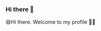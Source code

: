 ### Hi there 👋

<!--
**eddynice/eddynice** is a ✨ _special_ ✨ repository because its `README.md` (this file) appears on your GitHub profile.

Here are some ideas to get you started:

- 🔭 I’m currently working on ...
- 🌱 I’m currently learning React js 
- 👯 I’m looking to collaborate on ...
- 🤔 I’m looking for help with ...
- 💬 Ask me about ...
- 📫 How to reach me: ...
- 😄 Pronouns: ...
- ⚡ Fun fact: 
<h1 align="center"> <!--- Level 2 Heading to align contents -->
  😄Hi there. Welcome to my profile 🤗👋
</h1>

